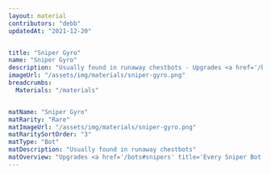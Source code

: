 ```yaml
---
layout: material
contributors: "debb"
updatedAt: "2021-12-20"


title: "Sniper Gyro"
name: "Sniper Gyro"
description: "Usually found in runaway chestbots - Upgrades <a href='/bots#tanks' title='Every Tank Bot'>Tanks</a> past level 10."
imageUrl: "/assets/img/materials/sniper-gyro.png"
breadcrumbs:
  Materials: "/materials"


matName: "Sniper Gyro"
matRarity: "Rare"
matImageUrl: "/assets/img/materials/sniper-gyro.png"
matRaritySortOrder: "3"
matType: "Bot"
matDescription: "Usually found in runaway chestbots"
matOverview: "Upgrades <a href='/bots#snipers' title='Every Sniper Bot'>Snipers</a> past level 10."
---
```

